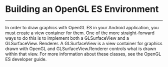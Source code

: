 # Building an OpenGL ES Environment
---
In order to draw graphics with OpenGL ES in your Android application, you 
must create a view container for them. One of the more straight-forward 
ways to do this is to implement both a GLSurfaceView and a GLSurfaceView.
Renderer. A GLSurfaceView is a view container for graphics drawn with 
OpenGL and GLSurfaceView.Renderer controls what is drawn within that view. 
For more information about these classes, see the OpenGL ES developer guide.
